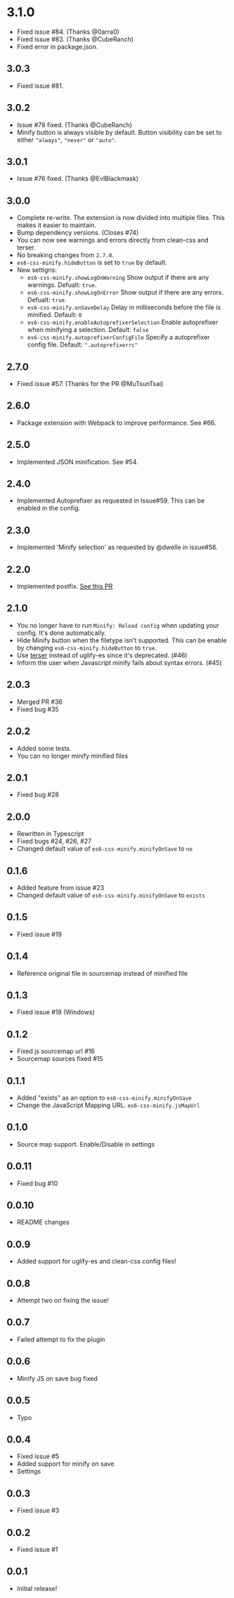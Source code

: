 # 3.1.0
* Fixed issue #84. (Thanks @0arra0)
* Fixed issue #83. (Thanks @CubeRanch)
* Fixed error in package.json.

## 3.0.3
* Fixed issue #81.

## 3.0.2
* Issue #78 fixed. (Thanks @CubeRanch)
* Minify button is always visible by default. Button visibility can be set to either `"always"`, `"never"` or `"auto"`.

## 3.0.1
* Issue #76 fixed. (Thanks @EvlBlackmask)

## 3.0.0
* Complete re-write. The extension is now divided into multiple files. This makes it easier to maintain.
* Bump dependency versions. (Closes #74)
* You can now see warnings and errors directly from clean-css and terser.
* No breaking changes from `2.7.0`.
* `es6-css-minify.hideButton` is set to `true` by default.
* New settigns:
    - `es6-css-minify.showLogOnWarning` Show output if there are any warnings. Defualt: `true`.
    - `es6-css-minify.showLogOnError` Show output if there are any errors. Defualt: `true`.
    - `es6-css-minify.onSaveDelay` Delay in milliseconds before the file is minified. Default: `0`
    - `es6-css-minify.enableAutoprefixerSelection` Enable autoprefixer when minifying a selection. Default: `false`
    - `es6-css-minify.autoprefixerConfigFile` Specify a autoprefixer config file. Default: `".autoprefixerrc"`

## 2.7.0
* Fixed issue #57. (Thanks for the PR @MuTsunTsai)

## 2.6.0
* Package extension with Webpack to improve performance. See #66.

## 2.5.0
* Implemented JSON minification. See #54.

## 2.4.0
* Implemented Autoprefixer as requested in Issue#59. This can be enabled in the config.

## 2.3.0
* Implemented 'Minify selection' as requested by @dwelle in issue#56.

## 2.2.0
* Implemented postfix. [See this PR](https://github.com/olback/es6-css-minify/pull/51)

## 2.1.0
* You no longer have to run `Minify: Reload config` when updating your config. It's done automatically.
* Hide Minify button when the filetype isn't supported. This can be enable by changing `es6-css-minify.hideButton` to `true`.
* Use [terser](https://www.npmjs.com/package/terser) instead of uglify-es since it's deprecated. (#46)
* Inform the user when Javascript minify fails about syntax errors. (#45)

## 2.0.3
* Merged PR #36
* Fixed bug #35

## 2.0.2
* Added some tests.
* You can no longer minify minified files

## 2.0.1
* Fixed bug #28

## 2.0.0
* Rewritten in Typescript
* Fixed bugs #24, #26, #27
* Changed default value of `es6-css-minify.minifyOnSave` to `no`

## 0.1.6
* Added feature from issue #23
* Changed default value of `es6-css-minify.minifyOnSave` to `exists`

## 0.1.5
* Fixed issue #19

## 0.1.4
* Reference original file in sourcemap instead of minified file

## 0.1.3
* Fixed issue #18 (Windows)

## 0.1.2
* Fixed js sourcemap url #16
* Sourcemap sources fixed #15

## 0.1.1
* Added "exists" as an option to `es6-css-minify.minifyOnSave`
* Change the JavaScript Mapping URL. `es6-css-minify.jsMapUrl`

## 0.1.0
* Source map support. Enable/Disable in settings

## 0.0.11
* Fixed bug #10

## 0.0.10
* README changes

## 0.0.9
* Added support for uglify-es and clean-css config files!

## 0.0.8
* Attempt two on fixing the issue!

## 0.0.7
* Failed attempt to fix the plugin

## 0.0.6
* Minify JS on save bug fixed

## 0.0.5
* Typo

## 0.0.4
* Fixed issue #5
* Added support for minify on save
* Settings

## 0.0.3
* Fixed issue #3

## 0.0.2
* Fixed issue #1

## 0.0.1
* Initial release!
